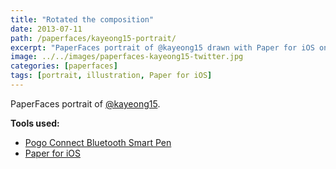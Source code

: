 ```yaml
---
title: "Rotated the composition"
date: 2013-07-11
path: /paperfaces/kayeong15-portrait/
excerpt: "PaperFaces portrait of @kayeong15 drawn with Paper for iOS on an iPad."
image: ../../images/paperfaces-kayeong15-twitter.jpg
categories: [paperfaces]
tags: [portrait, illustration, Paper for iOS]
---
```


PaperFaces portrait of [@kayeong15](https://twitter.com/kayeong15).

**Tools used:**

- [Pogo Connect Bluetooth Smart Pen](https://www.amazon.com/gp/product/B009K448L4/ref=as_li_ss_tl?ie=UTF8&camp=1789&creative=390957&creativeASIN=B009K448L4&linkCode=as2&tag=mademist-20)
- [Paper for iOS](https://paper.bywetransfer.com/)
